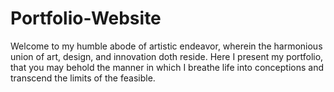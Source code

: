 # Portfolio-Website
Welcome to my humble abode of artistic endeavor, wherein the harmonious union of art, design, and innovation doth reside. Here I present my portfolio, that you may behold the manner in which I breathe life into conceptions and transcend the limits of the feasible.
